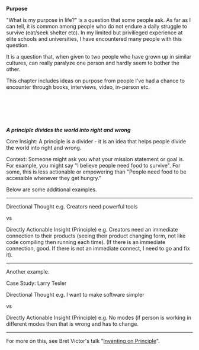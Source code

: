 **Purpose**

"What is my purpose in life?" is a question that some people ask. As far as I can tell, it is common among people who do not endure a daily struggle to survive (eat/seek shelter etc). In my limited but privilieged experience at elite schools and universities, I have encountered many people with this question. 

It is a question that, when given to two people who have grown up in similar cultures, can really paralyze one person and hardly seem to bother the other.

This chapter includes ideas on purpose from people I've had a chance to encounter through books, interviews, video, in-person etc. 
<br/><br/>
<br/><br/>
<br/><br/>

***A principle divides the world into right and wrong***

Core Insight: A principle is a divider - it is an idea that helps people divide the world into right and wrong.

Context: Someone might ask you what your mission statement or goal is. For example, you might say "I believe people need food to survive". For some, this is less actionable or empowering than "People need food to be accessible whenever they get hungry." 

Below are some additional examples.

-------------------------
Directional Thought e.g.  Creators need powerful tools

vs

Directly Actionable Insight (Principle)  e.g. Creators need an immediate connection to their products (seeing their product changing form, not like code compiling then running each time). (If there is an immediate connection, good. If there is not an immediate connect, I need to go and fix it).

-------------------------

Another example.

Case Study: Larry Tesler

Directional Thought e.g. I want to make software simpler

vs 

Directly Actionable Insight (Principle) e.g. No modes (if person is working in different modes then that is wrong and has to change. 

-------------------------

For more on this, see Bret Victor's talk "[Inventing on Principle](https://www.youtube.com/watch?v=PUv66718DII)".
